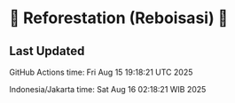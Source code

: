 
# 🌳 Reforestation (Reboisasi) 🌲

## Last Updated

GitHub Actions time: Fri Aug 15 19:18:21 UTC 2025

Indonesia/Jakarta time: Sat Aug 16 02:18:21 WIB 2025
